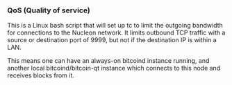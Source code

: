 ### QoS (Quality of service) ###

This is a Linux bash script that will set up tc to limit the outgoing bandwidth for connections to the Nucleon network. It limits outbound TCP traffic with a source or destination port of 9999, but not if the destination IP is within a LAN.

This means one can have an always-on bitcoind instance running, and another local bitcoind/bitcoin-qt instance which connects to this node and receives blocks from it.
